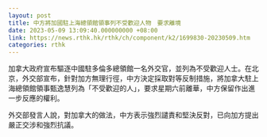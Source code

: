 ```yaml
---
layout: post
title: 中方將加國駐上海總領館領事列不受歡迎人物　要求離境
date: 2023-05-09 13:09:40.000000000 +08:00
link: https://news.rthk.hk/rthk/ch/component/k2/1699830-20230509.htm
categories: rthk
---
```


加拿大政府宣布驅逐中國駐多倫多總領館一名外交官，並列為不受歡迎人士。在北京，外交部宣布，針對加方無理行徑，中方決定採取對等反制措施，將加拿大駐上海總領館領事甄逸慧列為「不受歡迎的人」，要求星期六前離華，中方保留作出進一步反應的權利。

外交部發言人說，對加拿大的做法，中方表示強烈譴責和堅決反對，已向加方提出嚴正交涉和強烈抗議。
